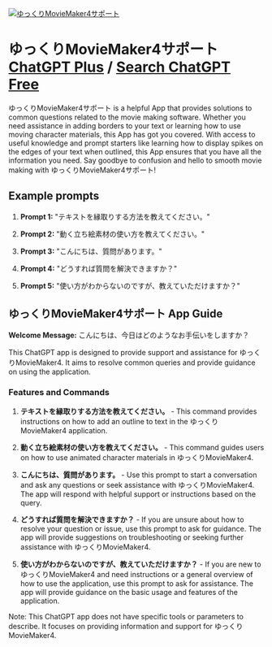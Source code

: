 
[![ゆっくりMovieMaker4サポート](https://files.oaiusercontent.com/file-j2w2FUnFTGCNFEoMOO3jAdOT?se=2123-10-17T02%3A06%3A16Z&sp=r&sv=2021-08-06&sr=b&rscc=max-age%3D31536000%2C%20immutable&rscd=attachment%3B%20filename%3Dc3be98f9-b365-4bf2-9886-747359fcad71.png&sig=jBfMCPPFTOTeAAAVBYlGnNTwesG2JyV1CctFMxut9nc%3D)](https://chat.openai.com/g/g-wl8EUuUyX-yutukurimoviemaker4sapoto)

# ゆっくりMovieMaker4サポート [ChatGPT Plus](https://chat.openai.com/g/g-wl8EUuUyX-yutukurimoviemaker4sapoto) / [Search ChatGPT Free](https://gptcall.net/index.html#/?search=%E3%82%86%E3%81%A3%E3%81%8F%E3%82%8AMovieMaker4%E3%82%B5%E3%83%9D%E3%83%BC%E3%83%88)

ゆっくりMovieMaker4サポート is a helpful App that provides solutions to common questions related to the movie making software. Whether you need assistance in adding borders to your text or learning how to use moving character materials, this App has got you covered. With access to useful knowledge and prompt starters like learning how to display spikes on the edges of your text when outlined, this App ensures that you have all the information you need. Say goodbye to confusion and hello to smooth movie making with ゆっくりMovieMaker4サポート!

## Example prompts

1. **Prompt 1:** "テキストを縁取りする方法を教えてください。"

2. **Prompt 2:** "動く立ち絵素材の使い方を教えてください。"

3. **Prompt 3:** "こんにちは、質問があります。"

4. **Prompt 4:** "どうすれば質問を解決できますか？"

5. **Prompt 5:** "使い方がわからないのですが、教えていただけますか？"


## ゆっくりMovieMaker4サポート App Guide

**Welcome Message:** こんにちは、今日はどのようなお手伝いをしますか？

This ChatGPT app is designed to provide support and assistance for ゆっくりMovieMaker4. It aims to resolve common queries and provide guidance on using the application.

### Features and Commands

1. **テキストを縁取りする方法を教えてください。** - This command provides instructions on how to add an outline to text in the ゆっくりMovieMaker4 application.

2. **動く立ち絵素材の使い方を教えてください。** - This command guides users on how to use animated character materials in ゆっくりMovieMaker4.

3. **こんにちは、質問があります。** - Use this prompt to start a conversation and ask any questions or seek assistance with ゆっくりMovieMaker4. The app will respond with helpful support or instructions based on the query.

4. **どうすれば質問を解決できますか？** - If you are unsure about how to resolve your question or issue, use this prompt to ask for guidance. The app will provide suggestions on troubleshooting or seeking further assistance with ゆっくりMovieMaker4.

5. **使い方がわからないのですが、教えていただけますか？** - If you are new to ゆっくりMovieMaker4 and need instructions or a general overview of how to use the application, use this prompt to ask for assistance. The app will provide guidance on the basic usage and features of the application.

Note: This ChatGPT app does not have specific tools or parameters to describe. It focuses on providing information and support for ゆっくりMovieMaker4.


